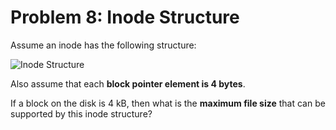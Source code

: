 # Problem 8: Inode Structure

Assume an inode has the following structure:

![Inode Structure](https://s3.amazonaws.com/content.udacity-data.com/courses/ud923/notes/ud923-final-inodes.png)

Also assume that each **block pointer element is 4 bytes**.

If a block on the disk is 4 kB, then what is the **maximum file size** that can be supported by this inode structure?
